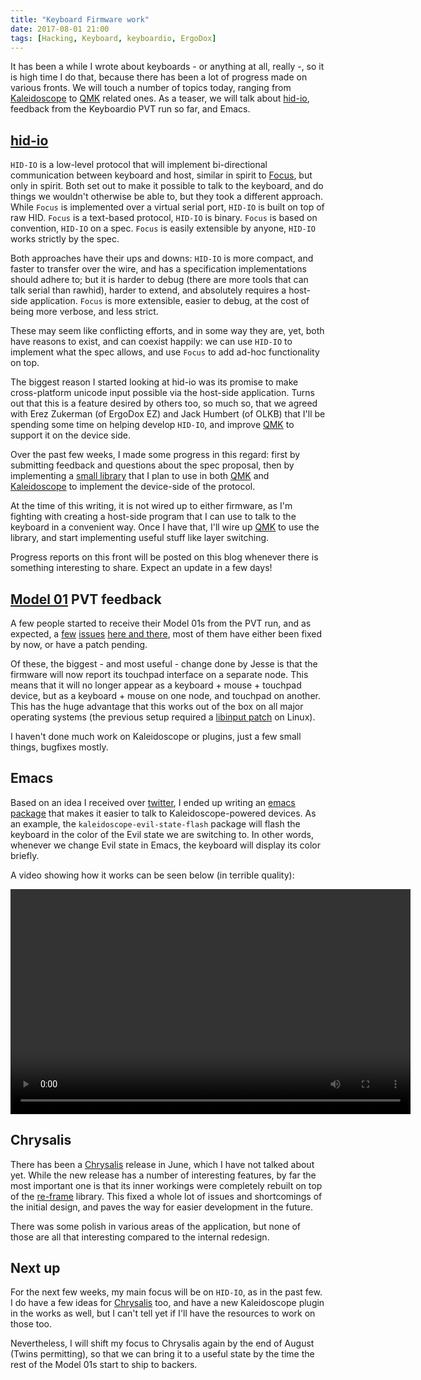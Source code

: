 ```yaml
---
title: "Keyboard Firmware work"
date: 2017-08-01 21:00
tags: [Hacking, Keyboard, keyboardio, ErgoDox]
---
```


It has been a while I wrote about keyboards - or anything at all, really -, so
it is high time I do that, because there has been a lot of progress made on
various fronts. We will touch a number of topics today, ranging
from [Kaleidoscope][kaleidoscope] to [QMK][qmk] related ones. As a teaser, we
will talk about [hid-io][hid-io], feedback from the Keyboardio PVT run so far,
and Emacs.

 [kaleidoscope]: https://github.com/keyboardio/Kaleidoscope
 [qmk]: https://github.com/qmk/qmk_firmware
 [hid-io]: https://github.com/hid-io/hid-io

<!-- more -->

## [hid-io][hid-io]

 [kaleidoscope]: https://github.com/keyboardio/Kaleidoscope
 [qmk]: https://github.com/qmk/qmk_firmware
 [hid-io]: https://github.com/hid-io/hid-io

`HID-IO` is a low-level protocol that will implement bi-directional
communication between keyboard and host, similar in spirit
to [Focus][kaleidoscope:focus], but only in spirit. Both set out to make it
possible to talk to the keyboard, and do things we wouldn't otherwise be able
to, but they took a different approach. While `Focus` is implemented over a
virtual serial port, `HID-IO` is built on top of raw HID. `Focus` is a
text-based protocol, `HID-IO` is binary. `Focus` is based on convention,
`HID-IO` on a spec. `Focus` is easily extensible by anyone, `HID-IO` works
strictly by the spec.

 [kaleidoscope:focus]: https://github.com/keyboardio/Kaleidoscope-Focus

Both approaches have their ups and downs: `HID-IO` is more compact, and faster
to transfer over the wire, and has a specification implementations should adhere
to; but it is harder to debug (there are more tools that can talk serial than
rawhid), harder to extend, and absolutely requires a host-side application.
`Focus` is more extensible, easier to debug, at the cost of being more verbose,
and less strict.

These may seem like conflicting efforts, and in some way they are, yet, both
have reasons to exist, and can coexist happily: we can use `HID-IO` to implement
what the spec allows, and use `Focus` to add ad-hoc functionality on top.

The biggest reason I started looking at hid-io was its promise to make
cross-platform unicode input possible via the host-side application. Turns out
that this is a feature desired by others too, so much so, that we agreed with
Erez Zukerman (of ErgoDox EZ) and Jack Humbert (of OLKB) that I'll be spending
some time on helping develop `HID-IO`, and improve [QMK][qmk] to support it on
the device side.

Over the past few weeks, I made some progress in this regard: first by
submitting feedback and questions about the spec proposal, then by implementing
a [small library][libhid-io] that I plan to use in both [QMK][qmk]
and [Kaleidoscope][kaleidoscope] to implement the device-side of the protocol.

 [libhid-io]: https://github.com/algernon/libhid-io

At the time of this writing, it is not wired up to either firmware, as I'm
fighting with creating a host-side program that I can use to talk to the
keyboard in a convenient way. Once I have that, I'll wire up [QMK][qmk] to use
the library, and start implementing useful stuff like layer switching.

Progress reports on this front will be posted on this blog whenever there is
something interesting to share. Expect an update in a few days!

## [Model 01][model01] PVT feedback

 [model01]: https://shop.keyboard.io/

A few people started to receive their Model 01s from the PVT run, and as
expected, a [few][issues:140] [issues][issues:145] [here and there][issues:149],
most of them have either been fixed by now, or have a patch pending.

 [issues:140]: https://github.com/keyboardio/Kaleidoscope/issues/140
 [issues:145]: https://github.com/keyboardio/Kaleidoscope/issues/145
 [issues:149]: https://github.com/keyboardio/Kaleidoscope/issues/149

Of these, the biggest - and most useful - change done by Jesse is that the
firmware will now report its touchpad interface on a separate node. This means
that it will no longer appear as a keyboard + mouse + touchpad device, but as a
keyboard + mouse on one node, and touchpad on another. This has the huge
advantage that this works out of the box on all major operating systems (the
previous setup required a [libinput patch][libinput:patch] on Linux).

 [libinput:patch]: https://bugs.freedesktop.org/show_bug.cgi?id=99914

I haven't done much work on Kaleidoscope or plugins, just a few small things,
bugfixes mostly.

## Emacs

Based on an idea I received over [twitter][twitter:evil-flash], I ended up
writing an [emacs package][kaleidoscope.el] that makes it easier to talk to
Kaleidoscope-powered devices. As an example, the `kaleidoscope-evil-state-flash`
package will flash the keyboard in the color of the Evil state we are switching
to. In other words, whenever we change Evil state in Emacs, the keyboard will
display its color briefly.

 [twitter:evil-flash]: https://twitter.com/leoj3n/status/890404448815730689
 [kaleidoscope.el]: https://github.com/algernon/kaleidoscope.el

A video showing how it works can be seen below (in terrible quality):

<video controls width="640" height="360">
 <source src="/assets/asylum/images/posts/keyboard-firmware-work/2017-08-01/kaleidoscope.el-demo.webm" type="video/webm">
 <source src="/assets/asylum/images/posts/keyboard-firmware-work/2017-08-01/kaleidoscope.el-demo.mp4" type="video/mp4">
Your browser does not appear to support the `video` tag.
</video>

## Chrysalis

There has been a [Chrysalis][chrysalis] release in June, which I have not talked
about yet. While the new release has a number of interesting features, by far
the most important one is that its inner workings were completely rebuilt on top
of the [re-frame][re-frame] library. This fixed a whole lot of issues and
shortcomings of the initial design, and paves the way for easier development in
the future.

 [chrysalis]: https://github.com/algernon/chrysalis
 [re-frame]: https://github.com/Day8/re-frame

There was some polish in various areas of the application, but none of those are
all that interesting compared to the internal redesign.

## Next up

For the next few weeks, my main focus will be on `HID-IO`, as in the past few. I
do have a few ideas for [Chrysalis][chrysalis] too, and have a new Kaleidoscope
plugin in the works as well, but I can't tell yet if I'll have the resources to
work on those too.

Nevertheless, I will shift my focus to Chrysalis again by the end of August
(Twins permitting), so that we can bring it to a useful state by the time the
rest of the Model 01s start to ship to backers.
